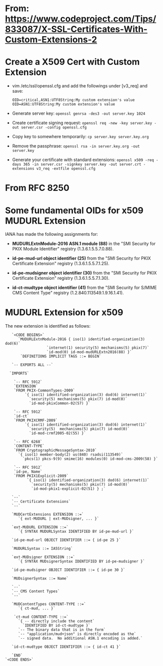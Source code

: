 
# From: https://www.codeproject.com/Tips/833087/X-SSL-Certificates-With-Custom-Extensions-2
# Create a X509 Cert with Custom Extension

  - vim /etc/ssl/openssl.cfg and add the followings under [v3_req] and save:
  
		OID=critical,ASN1:UTF8String:My custom extension's value
		OID=ASN1:UTF8String:My custom extension's value

  -  Generate server key: 
				    `openssl genrsa -des3 -out server.key 1024`
  
  -  Create certificate signing request: 
			`openssl req -new -key server.key -out server.csr -config openssl.cfg`

  - Copy key to somewhere temporarily: 
					    `cp server.key server.key.org`
  
  -  Remove the passphrase: 
					    `openssl rsa -in server.key.org -out server.key`

  -  Generate your certificate with standard extensions: 
		  `openssl x509 -req -days 365 -in server.csr -signkey server.key -out server.crt -extensions v3_req -extfile openssl.cfg`


# From RFC 8250


# Some fundamental OIDs for x509 MUDURL Extension

IANA has made the following assignments for:
-   **MUDURLExtnModule-2016 ASN.1 module (88)** in the "SMI Security
      for PKIX Module Identifier" registry (1.3.6.1.5.5.7.0.88).

-  **id-pe-mud-url object identifier (25)** from the "SMI Security for
      PKIX Certificate Extension" registry (1.3.6.1.5.5.7.1.25).

-   **id-pe-mudsigner object identifier (30)** from the "SMI Security for
      PKIX Certificate Extension" registry (1.3.6.1.5.5.7.1.30).

-   **id-ct-mudtype object identifier (41)** from the "SMI Security for
      S/MIME CMS Content Type" registry (1.2.840.113549.1.9.16.1.41).


# MUDURL Extension for x509

The new extension is identified as follows:

	   `<CODE BEGINS>`
	      `MUDURLExtnModule-2016 { iso(1) identified-organization(3) dod(6)`
	                   `internet(1) security(5) mechanisms(5) pkix(7)`
	                   `id-mod(0) id-mod-mudURLExtn2016(88) }`
	       `DEFINITIONS IMPLICIT TAGS ::= BEGIN`

       `-- EXPORTS ALL --`

      `IMPORTS`

        `-- RFC 5912`
        `EXTENSION`
        `FROM PKIX-CommonTypes-2009`
             `{ iso(1) identified-organization(3) dod(6) internet(1)`
               `security(5) mechanisms(5) pkix(7) id-mod(0)`
               `id-mod-pkixCommon-02(57) }`

        `-- RFC 5912`
        `id-ct`
        `FROM PKIXCRMF-2009`
             `{ iso(1) identified-organization(3) dod(6) internet(1)`
               `security(5)  mechanisms(5) pkix(7) id-mod(0)`
               `id-mod-crmf2005-02(55) }`

        `-- RFC 6268`
        `CONTENT-TYPE`
        `FROM CryptographicMessageSyntax-2010`
          `{ iso(1) member-body(2) us(840) rsadsi(113549)`
            `pkcs(1) pkcs-9(9) smime(16) modules(0) id-mod-cms-2009(58) }`

        `-- RFC 5912`
        `id-pe, Name`
        `FROM PKIX1Explicit-2009`
              `{ iso(1) identified-organization(3) dod(6) internet(1)`
                `security(5) mechanisms(5) pkix(7) id-mod(0)`
                `id-mod-pkix1-explicit-02(51) } ;`

       `--`
       `-- Certificate Extensions`
       `--`

       `MUDCertExtensions EXTENSION ::=`
          `{ ext-MUDURL | ext-MUDsigner, ... }`

       `ext-MUDURL EXTENSION ::=` 
          `{ SYNTAX MUDURLSyntax IDENTIFIED BY id-pe-mud-url }`

       `id-pe-mud-url OBJECT IDENTIFIER ::= { id-pe 25 }`

       `MUDURLSyntax ::= IA5String`

       `ext-MUDsigner EXTENSION ::=`
          `{ SYNTAX MUDsignerSyntax IDENTIFIED BY id-pe-mudsigner }`

       `id-pe-mudsigner OBJECT IDENTIFIER ::= { id-pe 30 }`

       `MUDsignerSyntax ::= Name`

       `--`
       `-- CMS Content Types`
       `--`

       `MUDContentTypes CONTENT-TYPE ::=`
          `{ ct-mud, ... }`

        `ct-mud CONTENT-TYPE ::=`
          `{ -- directly include the content`
            `IDENTIFIED BY id-ct-mudtype }`
          `-- The binary data that is in the form`
          `-- "application/mud+json" is directly encoded as the`
          `-- signed data.  No additional ASN.1 encoding is added.`

       `id-ct-mudtype OBJECT IDENTIFIER ::= { id-ct 41 }`

       `END`
   	`<CODE ENDS>`
